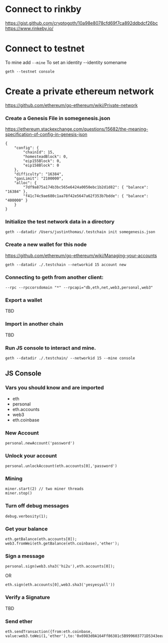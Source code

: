 # Connect to rinkby 
https://gist.github.com/cryptogoth/10a98e8078cfd69f7ca892ddbdcf26bc
https://www.rinkeby.io/

# Connect to testnet
To mine add `--mine`
To set an identity  --identity somename

```
geth --testnet console
```

# Create a private ethereum network
https://github.com/ethereum/go-ethereum/wiki/Private-network

### Create a Genesis File in somegenesis.json
https://ethereum.stackexchange.com/questions/15682/the-meaning-specification-of-config-in-genesis-json
```
{
    "config": {
        "chainId": 15,
        "homesteadBlock": 0,
        "eip155Block": 0,
        "eip158Block": 0
    },
    "difficulty": "16384",
    "gasLimit": "2100000",
    "alloc": {
        "7df9a875a174b3bc565e6424a0050ebc1b2d1d82": { "balance": "16384" },
        "f41c74c9ae680c1aa78f42e5647a62f353b7bdde": { "balance": "400000" }
    }
}
```

### Initialize the test network data in a directory
`geth --datadir /Users/justinthomas/.testchain init somegenesis.json`

### Create a new wallet for this node 
https://github.com/ethereum/go-ethereum/wiki/Managing-your-accounts

`geth --datadir ./.testchain --networkid 15 account new`

### Connecting to geth from another client:

`--rpc --rpccorsdomain "*" --rpcapi="db,eth,net,web3,personal,web3"`

### Export a wallet 
TBD

### Import in another chain
TBD

### Run JS console to interact and mine.  
`geth --datadir ./.testchain/ --networkid 15 --mine console`

## JS Console

### Vars you should know and are imported

* eth
* personal
* eth.accounts
* web3
* eth.coinbase


### New Account
```
personal.newAccount('password')
```

### Unlock your account
```
personal.unlockAccount(eth.accounts[0],'password')
```

### Mining
```
miner.start(2) // two miner threads
miner.stop()
```

### Turn off debug messages
```
debug.verbosity(1);
```

### Get your balance
```
eth.getBalance(eth.accounts[0]);
web3.fromWei(eth.getBalance(eth.coinbase),'ether');
```

### Sign a message
```
personal.sign(web3.sha3('hi2u'),eth.accounts[0]);
```

OR

```
eth.sign(eth.accounts[0],web3.sha3('yesyesyall'))
```

### Verify a Signature
TBD

### Send ether

```
eth.sendTransaction({from:eth.coinbase, value:web3.toWei(1,'ether'),to:'0x6983d0A164Ff86381c5B999603771D5343eea48F'});
```



